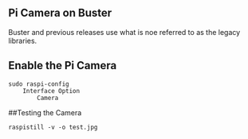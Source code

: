 ## Pi Camera on Buster

Buster and previous releases use what is noe referred to as the legacy libraries.

## Enable the Pi Camera

```
sudo raspi-config
    Interface Option
        Camera       
```

##Testing the Camera

```
raspistill -v -o test.jpg       
```